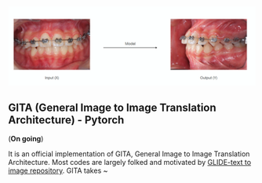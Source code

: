 <img src="./model.png" width="650px"></img>

## GITA (General Image to Image Translation Architecture) - Pytorch

(**On going**)   


It is an official implementation of GITA, General Image to Image Translation Architecture. Most codes are largely folked and motivated by [GLIDE-text to image repository](https://github.com/openai/glide-text2im.git). GITA takes ~
